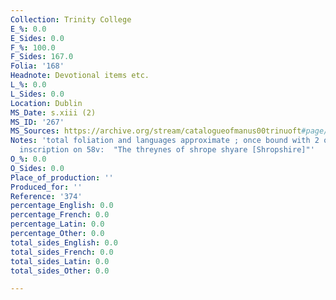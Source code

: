 ```yaml
---
Collection: Trinity College
E_%: 0.0
E_Sides: 0.0
F_%: 100.0
F_Sides: 167.0
Folia: '168'
Headnote: Devotional items etc.
L_%: 0.0
L_Sides: 0.0
Location: Dublin
MS_Date: s.xiii (2)
MS_ID: '267'
MS_Sources: https://archive.org/stream/catalogueofmanus00trinuoft#page/56/mode/2up
Notes: 'total foliation and languages approximate ; once bound with 2 other volumes;
  inscription on 58v:  "The threynes of shrope shyare [Shropshire]"'
O_%: 0.0
O_Sides: 0.0
Place_of_production: ''
Produced_for: ''
Reference: '374'
percentage_English: 0.0
percentage_French: 0.0
percentage_Latin: 0.0
percentage_Other: 0.0
total_sides_English: 0.0
total_sides_French: 0.0
total_sides_Latin: 0.0
total_sides_Other: 0.0

---
```

